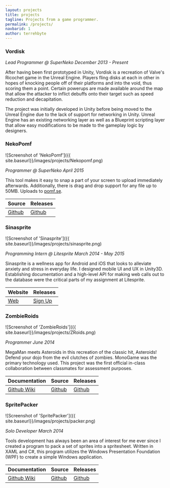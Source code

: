```yaml
---
layout: projects
title: projects
tagline: Projects from a game programmer.
permalink: /projects/
navbarid: 1
author: terrehbyte
---
```


### Vordisk
*Lead Programmer @ SuperNeko*
*December 2013 - Present*

After having been first prototyped in Unity, Vordisk is a recreation of Valve's Ricochet game in the Unreal Engine. Players fling disks at each in other in hopes of knocking people off of their platforms and into the void, thus scoring them a point. Certain powerups are made available around the map that allow the attacker to inflict debuffs onto their target such as speed reduction and decapitation.

The project was initially developed in Unity before being moved to the Unreal Engine due to the lack of support for networking in Unity. Unreal Engine has an existing networking layer as well as a Blueprint scripting layer that allow easy modifications to be made to the gameplay logic by designers.

### NekoPomf
![Screenshot of 'NekoPomf']({{ site.baseurl}}/images/projects/Nekopomf.png)

*Programmer @ SuperNeko*
*April 2015*

This tool makes it easy to snap a part of your screen to upload immediately afterwards. Additionally, there is drag and drop support for any file up to 50MB. Uploads to [pomf.se](http://pomf.se).   

Source      | Releases
------------|-------------
[Github][9] | [Github][10]

[9]: https://github.com/flickenmaste/Nekopomf
[10]: https://github.com/flickenmaste/Nekopomf/Releases

### Sinasprite
![Screenshot of 'Sinasprite']({{ site.baseurl}}/images/projects/sinasprite.png)

*Programming Intern @ Litesprite*
*March 2014 - May 2015*

Sinasprite is a wellness app for Android and iOS that looks to alleviate anxiety and stress in everyday life. I designed mobile UI and UX in Unity3D. Establishing documentation and a high-level API for making web calls out to the database were the critical parts of my assignment at Litesprite.

Website  | Releases
---------|-------------
[Web][7] | [Sign Up][8]

[7]: https://litesprite.com/
[8]: https://litesprite.com/

### ZombieRoids
![Screenshot of 'ZombieRoids']({{ site.baseurl}}/images/projects/ZRoids.png)

*Programmer*
*June 2014*

MegaMan meets Asteroids in this recreation of the classic hit, Asteroids! Defend your dojo from the evil clutches of zombies. MonoGame was the primary technology used. This project was the first official in-class collaboration between classmates for assessment purposes.

Documentation    | Source      | Releases
-----------------|-------------|-------------
[Github Wiki][4] | [Github][5] | [Github][6]

[4]: https://github.com/terrehbyte/ZombieRoids/wiki
[5]: https://github.com/terrehbyte/ZombieRoids
[6]: https://github.com/terrehbyte/ZombieRoids/releases/download/v0.1-alpha/ZombieRoids.-.v0-1-alpha.zip

### SpritePacker
![Screenshot of 'SpritePacker']({{ site.baseurl}}/images/projects/packer.png)

*Solo Developer*
*March 2014*

Tools development has always been an area of interest for me ever since I created a program to pack a set of sprites into a spritesheet. Written in XAML and C#, this program utilizes the Windows Presentation Foundation (WPF) to create a simple Windows application.

Documentation    | Source      | Releases
-----------------|-------------|-------------
[Github Wiki][3] | [Github][2] | [Github][1]

[3]:https://github.com/terrehbyte/SpritePacker/wiki
[2]:https://github.com/terrehbyte/SpritePacker
[1]:https://github.com/terrehbyte/SpritePacker/releases/download/v0.1.0/TBYTE-Spritepacker.zip